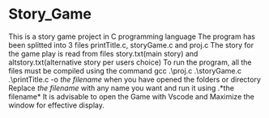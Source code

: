 # Story_Game
This is a story game project in C programming language
The program has been splitted into 3 files printTitle.c, storyGame.c and proj.c
The story for the game play is read from files story.txt(main story) and altstory.txt(alternative story per users choice)
To run the program, all the files must be compiled using the command gcc .\proj.c .\storyGame.c .\printTitle.c -o *the filename* when you have opened the folders or directory
Replace *the filename* with any name you want and run it using .\*the filename*
It is advisable to open the Game with Vscode and Maximize the window for effective display.
